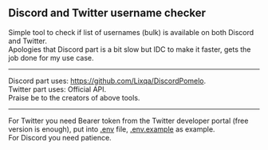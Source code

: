 ## Discord and Twitter username checker

Simple tool to check if list of usernames (bulk) is available on both Discord and Twitter.  
Apologies that Discord part is a bit slow but IDC to make it faster, gets the job done for my use case.
___

Discord part uses: https://github.com/Lixqa/DiscordPomelo.  
Twitter part uses: Official API.  
Praise be to the creators of above tools.

___

For Twitter you need Bearer token from the Twitter developer portal (free version is enough), put into [.env](.env) file, [.env.example](.env.example) as example.   
For Discord you need patience.

